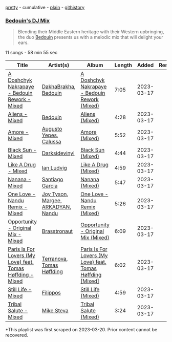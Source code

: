 [pretty](/playlists/pretty/37i9dQZF1DWSJLURSJTY88.md) - cumulative - [plain](/playlists/plain/37i9dQZF1DWSJLURSJTY88) - [githistory](https://github.githistory.xyz/mackorone/spotify-playlist-archive/blob/main/playlists/plain/37i9dQZF1DWSJLURSJTY88)

### [Bedouin's DJ Mix](https://open.spotify.com/playlist/37i9dQZF1DWSJLURSJTY88)

> Blending their Middle Eastern heritage with their Western upbringing, the duo <a href="spotify:artist:5bKdC6382t97Qnpvs81Rqx">Bedouin</a> presents us with a melodic mix that will delight your ears.

11 songs - 58 min 55 sec

| Title | Artist(s) | Album | Length | Added | Removed |
|---|---|---|---|---|---|
| [A Doshchyk Nakrapaye \- Bedouin Rework \- Mixed](https://open.spotify.com/track/3glv9A3oKEsZsOK8qZDIES) | [DakhaBrakha](https://open.spotify.com/artist/5hQYZqZaPcRceL82mFZTO5), [Bedouin](https://open.spotify.com/artist/5bKdC6382t97Qnpvs81Rqx) | [A Doshchyk Nakrapaye \- Bedouin Rework \(Mixed\)](https://open.spotify.com/album/0POMCArqf9bos75jsN1Qh1) | 7:05 | 2023-03-17 |  |
| [Aliens \- Mixed](https://open.spotify.com/track/5xLrcKzbiTy1jiLGTwdGQm) | [Bedouin](https://open.spotify.com/artist/5bKdC6382t97Qnpvs81Rqx) | [Aliens \(Mixed\)](https://open.spotify.com/album/3GAAb8hZr4nWvgaVDGPUiC) | 4:28 | 2023-03-17 |  |
| [Amore \- Mixed](https://open.spotify.com/track/5hTOx4BiHbuPuYBw8k1s22) | [Augusto Yepes](https://open.spotify.com/artist/4Fii6zdHW1hbQw0LS4qeTs), [Calussa](https://open.spotify.com/artist/0BlAuudg3BELkqP2nONKSW) | [Amore \(Mixed\)](https://open.spotify.com/album/4hSoK6uEmB6qK9WcvkHlLx) | 5:52 | 2023-03-17 |  |
| [Black Sun \- Mixed](https://open.spotify.com/track/4io8VrkXB2LDcdc4lJlOmh) | [Darksidevinyl](https://open.spotify.com/artist/7JgdmzLGGrt808y5C1STh0) | [Black Sun \(Mixed\)](https://open.spotify.com/album/36QEhnTjTf6mO3rA0Zt8d3) | 4:44 | 2023-03-17 |  |
| [Like A Drug \- Mixed](https://open.spotify.com/track/2hO6Qo4MojlP17r5Dbdv1i) | [Ian Ludvig](https://open.spotify.com/artist/7niJIv5jViZQtDaCEYd1K4) | [Like A Drug \(Mixed\)](https://open.spotify.com/album/6WgHIZeRspaEbp7W9fgH70) | 4:59 | 2023-03-17 |  |
| [Nanana \- Mixed](https://open.spotify.com/track/65qx0wqhZUCjGUmykz3Guc) | [Santiago Garcia](https://open.spotify.com/artist/4HTu4h0bTZratn5pTBqRjS) | [Nanana \(Mixed\)](https://open.spotify.com/album/59Fz38iNQVKalB5pjFKUhS) | 5:47 | 2023-03-17 |  |
| [One Love \- Nandu Remix \- Mixed](https://open.spotify.com/track/1FN2WUe3IOaFA2GF29LskR) | [Joy Tyson](https://open.spotify.com/artist/6okZ1Ydus7Xt6jlAv5d5Es), [Margee](https://open.spotify.com/artist/3pCd0ReO3RKcf4zvrbT02S), [ARKADYAN](https://open.spotify.com/artist/2ELBfW9Bn2xBAIvWeXeCgI), [Nandu](https://open.spotify.com/artist/5Kf73Whb7MShPJMFlvv8k0) | [One Love \- Nandu Remix \(Mixed\)](https://open.spotify.com/album/7hu5Z2pO2k0gkcUtU0VqOY) | 5:26 | 2023-03-17 |  |
| [Opportunity \- Original Mix \- Mixed](https://open.spotify.com/track/1RFTBqxDRMgD98krsG3JRg) | [Brasstronaut](https://open.spotify.com/artist/42Cxt8vXx98Cvdj85iGzTW) | [Opportunity \- Original Mix \(Mixed\)](https://open.spotify.com/album/4ZX5HfWqL6vmV6rkxv9Rha) | 6:09 | 2023-03-17 |  |
| [Paris Is For Lovers \(My Love\) feat\. Tomas Høffding \- Mixed](https://open.spotify.com/track/79nwTgmtaUIK3j6Yc5j3VU) | [Terranova](https://open.spotify.com/artist/5ZrGK55yglfGEOvnB2japP), [Tomas Høffding](https://open.spotify.com/artist/3vAZRzjco8xKk2NbT5BQ6A) | [Paris Is For Lovers \(My Love\) feat\. Tomas Høffding \[Mixed\]](https://open.spotify.com/album/7fSiJREFLaDXnBnIimwR2o) | 6:02 | 2023-03-17 |  |
| [Still Life \- Mixed](https://open.spotify.com/track/5bCFWjvXQxOU3U80Dk6QMM) | [Filippos](https://open.spotify.com/artist/1p93D1YEV3oqMBq2W9bIqT) | [Still Life \(Mixed\)](https://open.spotify.com/album/0ZnQGD44OYduXCllRvB3Dx) | 4:59 | 2023-03-17 |  |
| [Tribal Salute \- Mixed](https://open.spotify.com/track/49b8zIBEIaeucrHHM68loP) | [Mike Steva](https://open.spotify.com/artist/4hI9hUPsu9oDID6Sk9JFV6) | [Tribal Salute \(Mixed\)](https://open.spotify.com/album/4vYvuPny5kSG9SrhZuKale) | 3:24 | 2023-03-17 |  |

\*This playlist was first scraped on 2023-03-20. Prior content cannot be recovered.
